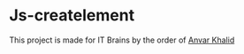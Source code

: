 # Js-createlement

This project is made for IT Brains by the order of [Anvar Khalid](https://github.com/anvar-muzaffarli)

